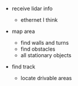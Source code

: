 - receive lidar info
  - ethernet I think
  
- map area
  - find walls and turns
  - find obstacles
  - all stationary objects

- find track
  - locate drivable areas
